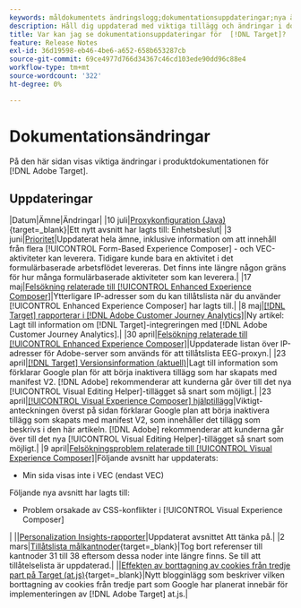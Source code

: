 ```yaml
---
keywords: måldokumentets ändringslogg;dokumentationsuppdateringar;nya ämnen;redigeringar;uppdateringar;uppdatera
description: Håll dig uppdaterad med viktiga tillägg och ändringar i dokumentationen för  [!DNL Adobe Target] .
title: Var kan jag se dokumentationsuppdateringar för  [!DNL Target]?
feature: Release Notes
exl-id: 36d19598-eb46-4be6-a652-658b653287cb
source-git-commit: 69ce4977d766d34367c46cd103ede90dd96c88e4
workflow-type: tm+mt
source-wordcount: '322'
ht-degree: 0%

---
```


# Dokumentationsändringar

På den här sidan visas viktiga ändringar i produktdokumentationen för [!DNL Adobe Target].

## Uppdateringar

|Datum|Ämne|Ändringar|
|10 juli|[Proxykonfiguration (Java)](https://experienceleague.adobe.com/en/docs/target-dev/developer/server-side/java/proxy-configuration){target=_blank}|Ett nytt avsnitt har lagts till: Enhetsbeslut|
|3 juni|[Prioritet](/help/main/c-activities/priority.md)|Uppdaterat hela ämne, inklusive information om att innehåll från flera [!UICONTROL Form-Based Experience Composer] - och VEC-aktiviteter kan leverera. Tidigare kunde bara en aktivitet i det formulärbaserade arbetsflödet levereras. Det finns inte längre någon gräns för hur många formulärbaserade aktiviteter som kan leverera.|
|17 maj|[Felsökning relaterade till [!UICONTROL Enhanced Experience Composer]](/help/main/c-experiences/c-visual-experience-composer/r-troubleshoot-composer/troubleshooting-issues-related-to-the-enhanced-experience-composer-eec.md)|Ytterligare IP-adresser som du kan tillåtslista när du använder [!UICONTROL Enhanced Experience Composer] har lagts till.|
|8 maj|[[!DNL Target] rapporterar i [!DNL Adobe Customer Journey Analytics]](/help/main/c-integrating-target-with-mac/cja/target-reporting-in-cja.md)|Ny artikel: Lagt till information om [!DNL Target]-integreringen med [!DNL Adobe Customer Journey Analytics].|
|30 april|[Felsökning relaterade till [!UICONTROL Enhanced Experience Composer]](/help/main/c-experiences/c-visual-experience-composer/r-troubleshoot-composer/troubleshooting-issues-related-to-the-enhanced-experience-composer-eec.md)|Uppdaterade listan över IP-adresser för Adobe-server som används för att tillåtslista EEG-proxyn.|
|23 april|[[!DNL Target] Versionsinformation (aktuell)](/help/main/r-release-notes/release-notes.md)|Lagt till information som förklarar Google plan för att börja inaktivera tillägg som har skapats med manifest V2. [!DNL Adobe] rekommenderar att kunderna går över till det nya [!UICONTROL Visual Editing Helper]-tillägget så snart som möjligt.|
|23 april|[[!UICONTROL Visual Experience Composer] hjälptillägg](/help/main/c-experiences/c-visual-experience-composer/r-troubleshoot-composer/vec-helper-browser-extension.md)|Viktigt-anteckningen överst på sidan förklarar Google plan att börja inaktivera tillägg som skapats med manifest V2, som innehåller det tillägg som beskrivs i den här artikeln. [!DNL Adobe] rekommenderar att kunderna går över till det nya [!UICONTROL Visual Editing Helper]-tillägget så snart som möjligt.|
|9 april|[Felsökningsproblem relaterade till [!UICONTROL Visual Experience Composer]](/help/main/c-experiences/c-visual-experience-composer/r-troubleshoot-composer/troubleshooting-issues-related-to-the-visual-experience-composer-vec.md)|Följande avsnitt har uppdaterats:<ul><li>Min sida visas inte i VEC (endast VEC)</li></ul>Följande nya avsnitt har lagts till:<ul><li>Problem orsakade av CSS-konflikter i [!UICONTROL Visual Experience Composer]</li></ul>|
||[Personalization Insights-rapporter](/help/main/c-reports/c-personalization-insights-reports/personalization-insights-reports.md)|Uppdaterat avsnittet Att tänka på.|
|2 mars|[Tillåtslista målkantnoder](https://experienceleague.adobe.com/en/docs/target-dev/developer/implementation/privacy/allowlist-edges){target=_blank}|Tog bort referenser till kantnoder 31 till 38 eftersom dessa noder inte längre finns. Se till att tillåtelselista är uppdaterad.|
||[Effekten av borttagning av cookies från tredje part på Target (at.js)](https://experienceleague.adobe.com/docs/target-dev/assets/third_party_cookie_deprecation){target=_blank}|Nytt blogginlägg som beskriver vilken borttagning av cookies från tredje part som Google har planerat innebär för implementeringen av [!DNL Adobe Target] at.js.|